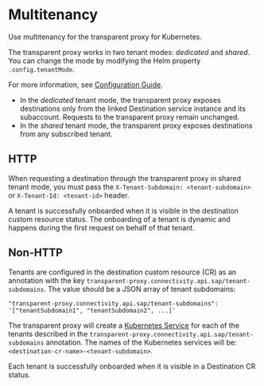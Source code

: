 <!-- loio6478985d12a54d7ab8a4e5abce3972e0 -->

# Multitenancy

Use multitenancy for the transparent proxy for Kubernetes.

The transparent proxy works in two tenant modes: *dedicated* and *shared*. You can change the mode by modifying the Helm property `.config.tenantMode`.

For more information, see [Configuration Guide](configuration-guide-2a22cd7.md).

-   In the *dedicated* tenant mode, the transparent proxy exposes destinations only from the linked Destination service instance and its subaccount. Requests to the transparent proxy remain unchanged.
-   In the *shared* tenant mode, the transparent proxy exposes destinations from any subscribed tenant.



<a name="loio6478985d12a54d7ab8a4e5abce3972e0__section_f4t_vxx_yzb"/>

## HTTP

When requesting a destination through the transparent proxy in shared tenant mode, you must pass the `X-Tenant-Subdomain: <tenant-subdomain>` or `X-Tenant-Id: <tenant-id>` header.

A tenant is successfully onboarded when it is visible in the destination custom resource status. The onboarding of a tenant is dynamic and happens during the first request on behalf of that tenant.



<a name="loio6478985d12a54d7ab8a4e5abce3972e0__section_lk3_vxx_yzb"/>

## Non-HTTP

Tenants are configured in the destination custom resource \(CR\) as an annotation with the key `transparent-proxy.connectivity.api.sap/tenant-subdomains`. The value should be a JSON array of tenant subdomains:

```
"transparent-proxy.connectivity.api.sap/tenant-subdomains": '["tenantSubdomain1", "tenantSubdomain2", ...]'
```

The transparent proxy will create a [Kubernetes Service](https://kubernetes.io/docs/concepts/services-networking/service/) for each of the tenants described in the `transparent-proxy.connectivity.api.sap/tenant-subdomains` annotation. The names of the Kubernetes services will be: `<destination-cr-name>-<tenant-subdomain>`.

Each tenant is successfully onboarded when it is visible in a Destination CR status.

